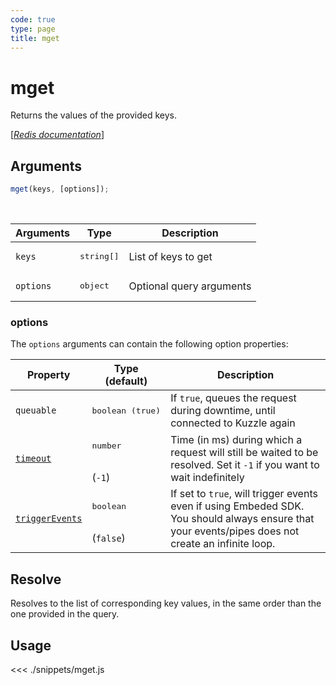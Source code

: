 ```yaml
---
code: true
type: page
title: mget
---
```


# mget

Returns the values of the provided keys.

[[_Redis documentation_]](https://redis.io/commands/mget)

## Arguments

```js
mget(keys, [options]);
```

<br/>

| Arguments | Type                | Description              |
| --------- | ------------------- | ------------------------ |
| `keys`    | <pre>string[]</pre> | List of keys to get      |
| `options` | <pre>object</pre>   | Optional query arguments |

### options

The `options` arguments can contain the following option properties:

| Property   | Type (default)            | Description                                                                  |
| ---------- | ------------------------- | ---------------------------------------------------------------------------- |
| `queuable` | <pre>boolean (true)</pre> | If `true`, queues the request during downtime, until connected to Kuzzle again |
| [`timeout`](/sdk/7/core-classes/kuzzle/query#timeout)         | <pre>number</pre><br/>(`-1`)     | Time (in ms) during which a request will still be waited to be resolved. Set it `-1` if you want to wait indefinitely |
| [`triggerEvents`](/sdk/7/core-classes/kuzzle/query#triggerEvents)  | <pre>boolean</pre> <br/>(`false`)| If set to `true`, will trigger events even if using Embeded SDK. You should always ensure that your events/pipes does not create an infinite loop. <SinceBadge version="Kuzzle 2.31.0"/> |

## Resolve

Resolves to the list of corresponding key values, in the same order than the one provided in the query.

## Usage

<<< ./snippets/mget.js
